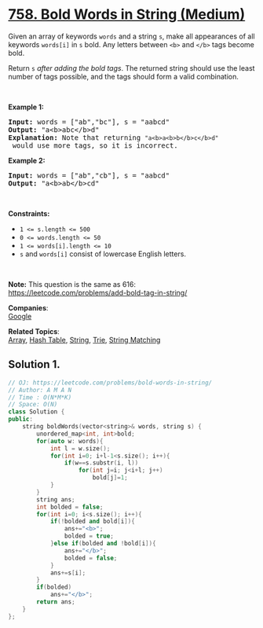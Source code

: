 # [758. Bold Words in String (Medium)](https://leetcode.com/problems/bold-words-in-string/)

<p>Given an array of keywords <code>words</code> and a string <code>s</code>, make all appearances of all keywords <code>words[i]</code> in <code>s</code> bold. Any letters between <code>&lt;b&gt;</code> and <code>&lt;/b&gt;</code> tags become bold.</p>

<p>Return <code>s</code> <em>after adding the bold tags</em>. The returned string should use the least number of tags possible, and the tags should form a valid combination.</p>

<p>&nbsp;</p>
<p><strong>Example 1:</strong></p>

<pre><strong>Input:</strong> words = ["ab","bc"], s = "aabcd"
<strong>Output:</strong> "a&lt;b&gt;abc&lt;/b&gt;d"
<strong>Explanation:</strong> Note that returning <code>"a&lt;b&gt;a&lt;b&gt;b&lt;/b&gt;c&lt;/b&gt;d"</code> would use more tags, so it is incorrect.
</pre>

<p><strong>Example 2:</strong></p>

<pre><strong>Input:</strong> words = ["ab","cb"], s = "aabcd"
<strong>Output:</strong> "a&lt;b&gt;ab&lt;/b&gt;cd"
</pre>

<p>&nbsp;</p>
<p><strong>Constraints:</strong></p>

<ul>
	<li><code>1 &lt;= s.length &lt;= 500</code></li>
	<li><code>0 &lt;= words.length &lt;= 50</code></li>
	<li><code>1 &lt;= words[i].length &lt;= 10</code></li>
	<li><code>s</code> and <code>words[i]</code> consist of lowercase English letters.</li>
</ul>

<p>&nbsp;</p>
<p><strong>Note:</strong> This question is the same as 616: <a href="https://leetcode.com/problems/add-bold-tag-in-string/" target="_blank">https://leetcode.com/problems/add-bold-tag-in-string/</a></p>


**Companies**:  
[Google](https://leetcode.com/company/google)

**Related Topics**:  
[Array](https://leetcode.com/tag/array/), [Hash Table](https://leetcode.com/tag/hash-table/), [String](https://leetcode.com/tag/string/), [Trie](https://leetcode.com/tag/trie/), [String Matching](https://leetcode.com/tag/string-matching/)

## Solution 1.

```cpp
// OJ: https://leetcode.com/problems/bold-words-in-string/
// Author: A M A N
// Time : O(N*M*K)
// Space: O(N)
class Solution {
public:
    string boldWords(vector<string>& words, string s) {
        unordered_map<int, int>bold;
        for(auto w: words){ 
            int l = w.size();
            for(int i=0; i+l-1<s.size(); i++){ 
                if(w==s.substr(i, l))
                    for(int j=i; j<i+l; j++)
                        bold[j]=1;
            }
        }
        string ans;
        int bolded = false;
        for(int i=0; i<s.size(); i++){
            if(!bolded and bold[i]){
                ans+="<b>";
                bolded = true;
            }else if(bolded and !bold[i]){
                ans+="</b>";
                bolded = false;
            }
            ans+=s[i];
        }
        if(bolded)
            ans+="</b>";
        return ans;
    }
};
```